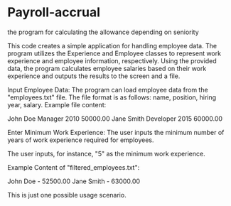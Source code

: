 # Payroll-accrual
the program for calculating the allowance depending on seniority


This code creates a simple application for handling employee data. The program utilizes the Experience and Employee classes to represent work experience and employee information, respectively. Using the provided data, the program calculates employee salaries based on their work experience and outputs the results to the screen and a file.

Input Employee Data:
The program can load employee data from the "employees.txt" file. The file format is as follows: name, position, hiring year, salary. Example file content:

John Doe Manager 2010 50000.00
Jane Smith Developer 2015 60000.00

Enter Minimum Work Experience:
The user inputs the minimum number of years of work experience required for employees.

The user inputs, for instance, "5" as the minimum work experience.

Example Content of "filtered_employees.txt":

John Doe - 52500.00
Jane Smith - 63000.00

This is just one possible usage scenario.